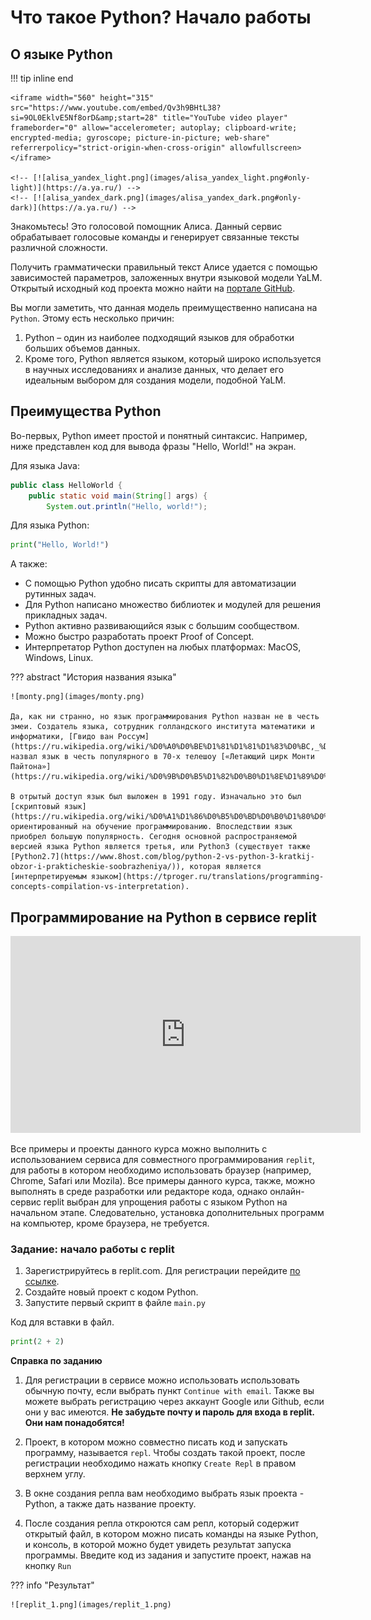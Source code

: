 # Что такое Python? Начало работы

## О языке Python

!!! tip inline end

    <iframe width="560" height="315" src="https://www.youtube.com/embed/Qv3h9BHtL38?si=9OL0EklvE5Nf8orD&amp;start=28" title="YouTube video player" frameborder="0" allow="accelerometer; autoplay; clipboard-write; encrypted-media; gyroscope; picture-in-picture; web-share" referrerpolicy="strict-origin-when-cross-origin" allowfullscreen></iframe>
    
    <!-- [![alisa_yandex_light.png](images/alisa_yandex_light.png#only-light)](https://a.ya.ru/) -->
    <!-- [![alisa_yandex_dark.png](images/alisa_yandex_dark.png#only-dark)](https://a.ya.ru/) -->

Знакомьтесь! Это голосовой помощник Алиса. Данный сервис обрабатывает голосовые команды и генерирует связанные тексты различной сложности.

Получить грамматически правильный текст Алисе удается с помощью зависимостей параметров, заложенных внутри языковой модели YaLM. Открытый исходный код проекта можно найти на [портале GitHub](https://github.com/yandex/YaLM-100B).

Вы могли заметить, что данная модель преимущественно написана на `Python`. Этому есть несколько причин:

1. Python – один из наиболее подходящий языков для обработки больших объемов данных.
2. Кроме того, Python является языком, который широко используется в научных исследованиях и анализе данных, что делает его идеальным выбором для создания модели, подобной YaLM.

## Преимущества Python

Во-первых, Python имеет простой и понятный синтаксис. Например, ниже представлен код для вывода фразы "Hello, World!" на экран.

Для языка Java:

```Java
public class HelloWorld {
    public static void main(String[] args) {
        System.out.println("Hello, world!");
```

Для языка Python:

```Python
print("Hello, World!")
```

А также:

* С помощью Python удобно писать скрипты для автоматизации рутинных задач.
* Для Python написано множество библиотек и модулей для решения прикладных задач.
* Python активно развивающийся язык с большим сообществом.
* Можно быстро разработать проект Proof of Concept.
* Интерпретатор Python доступен на любых платформах: MacOS, Windows, Linux.

??? abstract "История названия языка"

    ![monty.png](images/monty.png)

    Да, как ни странно, но язык программирования Python назван не в честь змеи. Создатель языка, сотрудник голландского института математики и информатики, [Гвидо ван Россум](https://ru.wikipedia.org/wiki/%D0%A0%D0%BE%D1%81%D1%81%D1%83%D0%BC,_%D0%93%D0%B2%D0%B8%D0%B4%D0%BE_%D0%B2%D0%B0%D0%BD) назвал язык в честь популярного в 70-х телешоу [«Летающий цирк Монти Пайтона»](https://ru.wikipedia.org/wiki/%D0%9B%D0%B5%D1%82%D0%B0%D1%8E%D1%89%D0%B8%D0%B9_%D1%86%D0%B8%D1%80%D0%BA_%D0%9C%D0%BE%D0%BD%D1%82%D0%B8_%D0%9F%D0%B0%D0%B9%D1%82%D0%BE%D0%BD%D0%B0).

    В отрытый доступ язык был выложен в 1991 году. Изначально это был [скриптовый язык](https://ru.wikipedia.org/wiki/%D0%A1%D1%86%D0%B5%D0%BD%D0%B0%D1%80%D0%BD%D1%8B%D0%B9_%D1%8F%D0%B7%D1%8B%D0%BA), ориентированный на обучение программированию. Впоследствии язык приобрел большую популярность. Сегодня основной распространяемой версией языка Python является третья, или Python3 (существует также [Python2.7](https://www.8host.com/blog/python-2-vs-python-3-kratkij-obzor-i-prakticheskie-soobrazheniya/)), которая является [интерпретируемым языком](https://tproger.ru/translations/programming-concepts-compilation-vs-interpretation).

## Программирование на Python в сервисе replit

<iframe width="560" height="315" src="https://www.youtube.com/embed/tHOyDVBxBvU?si=I8mAwvUI-qypceOh" title="YouTube video player" frameborder="0" allow="accelerometer; autoplay; clipboard-write; encrypted-media; gyroscope; picture-in-picture; web-share" referrerpolicy="strict-origin-when-cross-origin" allowfullscreen></iframe>

Все примеры и проекты данного курса можно выполнить с использованием сервиса для совместного программирования `replit`, для работы в котором необходимо использовать браузер (например, Chrome, Safari или Mozila). Все примеры данного курса, также, можно выполнять в среде разработки или редакторе кода, однако онлайн-сервис replit выбран для упрощения работы с языком Python на начальном этапе. Следовательно, установка дополнительных программ на компьютер, кроме браузера, не требуется.

### Задание: начало работы с replit

1. Зарегистрируйтесь в replit.com. Для регистрации перейдите [по ссылке](https://replit.com/).
2. Создайте новый проект с кодом Python.
3. Запустите первый скрипт в файле `main.py`

Код для вставки в файл.

```Python
print(2 + 2)
```

**Справка по заданию**

1. Для регистрации в сервисе можно использовать использовать обычную почту, если выбрать пункт `Continue with email`. Также вы можете выбрать регистрацию через аккаунт Google или Github, если они у вас имеются. **Не забудьте почту и пароль для входа в replit. Они нам понадобятся!**

2. Проект, в котором можно совместно писать код и запускать программу, называется `repl`. Чтобы создать такой проект, после регистрации необходимо нажать кнопку `Create Repl` в правом верхнем углу.

3. В окне создания репла вам необходимо выбрать язык проекта - Python, а также дать название проекту.

4. После создания репла откроются сам репл, который содержит открытый файл, в котором можно писать команды на языке Python, и консоль, в которой можно будет увидеть результат запуска программы. Введите код из задания и запустите проект, нажав на кнопку `Run`

??? info "Результат"

    ![replit_1.png](images/replit_1.png)
